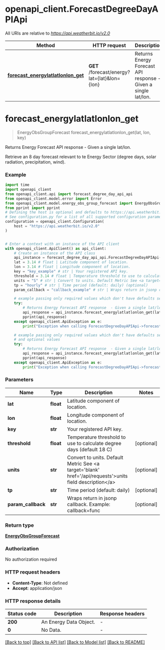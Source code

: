 # openapi_client.ForecastDegreeDayAPIApi

All URIs are relative to *https://api.weatherbit.io/v2.0*

Method | HTTP request | Description
------------- | ------------- | -------------
[**forecast_energylatlatlonlon_get**](ForecastDegreeDayAPIApi.md#forecast_energylatlatlonlon_get) | **GET** /forecast/energy?lat&#x3D;{lat}&amp;lon&#x3D;{lon} | Returns Energy Forecast API response  - Given a single lat/lon. 


# **forecast_energylatlatlonlon_get**
> EnergyObsGroupForecast forecast_energylatlatlonlon_get(lat, lon, key)

Returns Energy Forecast API response  - Given a single lat/lon. 

Retrieve an 8 day forecast relevant to te Energy Sector (degree days, solar radiation, precipitation, wind).

### Example

```python
import time
import openapi_client
from openapi_client.api import forecast_degree_day_api_api
from openapi_client.model.error import Error
from openapi_client.model.energy_obs_group_forecast import EnergyObsGroupForecast
from pprint import pprint
# Defining the host is optional and defaults to https://api.weatherbit.io/v2.0
# See configuration.py for a list of all supported configuration parameters.
configuration = openapi_client.Configuration(
    host = "https://api.weatherbit.io/v2.0"
)


# Enter a context with an instance of the API client
with openapi_client.ApiClient() as api_client:
    # Create an instance of the API class
    api_instance = forecast_degree_day_api_api.ForecastDegreeDayAPIApi(api_client)
    lat = 3.14 # float | Latitude component of location.
    lon = 3.14 # float | Longitude component of location.
    key = "key_example" # str | Your registered API key.
    threshold = 3.14 # float | Temperature threshold to use to calculate degree days (default 18 C)  (optional)
    units = "S" # str | Convert to units. Default Metric See <a target='blank' href='/api/requests'>units field description</a> (optional)
    tp = "hourly" # str | Time period (default: daily) (optional)
    param_callback = "callback_example" # str | Wraps return in jsonp callback. Example: callback=func (optional)

    # example passing only required values which don't have defaults set
    try:
        # Returns Energy Forecast API response  - Given a single lat/lon. 
        api_response = api_instance.forecast_energylatlatlonlon_get(lat, lon, key)
        pprint(api_response)
    except openapi_client.ApiException as e:
        print("Exception when calling ForecastDegreeDayAPIApi->forecast_energylatlatlonlon_get: %s\n" % e)

    # example passing only required values which don't have defaults set
    # and optional values
    try:
        # Returns Energy Forecast API response  - Given a single lat/lon. 
        api_response = api_instance.forecast_energylatlatlonlon_get(lat, lon, key, threshold=threshold, units=units, tp=tp, param_callback=param_callback)
        pprint(api_response)
    except openapi_client.ApiException as e:
        print("Exception when calling ForecastDegreeDayAPIApi->forecast_energylatlatlonlon_get: %s\n" % e)
```


### Parameters

Name | Type | Description  | Notes
------------- | ------------- | ------------- | -------------
 **lat** | **float**| Latitude component of location. |
 **lon** | **float**| Longitude component of location. |
 **key** | **str**| Your registered API key. |
 **threshold** | **float**| Temperature threshold to use to calculate degree days (default 18 C)  | [optional]
 **units** | **str**| Convert to units. Default Metric See &lt;a target&#x3D;&#39;blank&#39; href&#x3D;&#39;/api/requests&#39;&gt;units field description&lt;/a&gt; | [optional]
 **tp** | **str**| Time period (default: daily) | [optional]
 **param_callback** | **str**| Wraps return in jsonp callback. Example: callback&#x3D;func | [optional]

### Return type

[**EnergyObsGroupForecast**](EnergyObsGroupForecast.md)

### Authorization

No authorization required

### HTTP request headers

 - **Content-Type**: Not defined
 - **Accept**: application/json


### HTTP response details
| Status code | Description | Response headers |
|-------------|-------------|------------------|
**200** | An Energy Data Object. |  -  |
**0** | No Data. |  -  |

[[Back to top]](#) [[Back to API list]](../README.md#documentation-for-api-endpoints) [[Back to Model list]](../README.md#documentation-for-models) [[Back to README]](../README.md)

